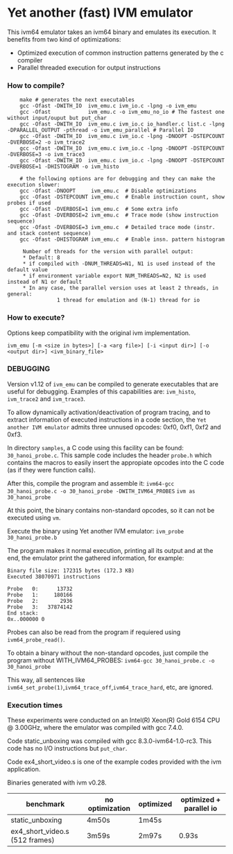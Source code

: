 # Yet another (fast) IVM emulator

This ivm64 emulator takes an ivm64 binary and emulates its execution. It benefits from two kind of optimizations:

  * Optimized execution of common instruction patterns generated by the c compiler
  * Parallel threaded execution for output instructions

### How to compile?

```
    make # generates the next executables
    gcc -Ofast -DWITH_IO  ivm_emu.c ivm_io.c -lpng -o ivm_emu
    gcc -Ofast            ivm_emu.c -o ivm_emu_no_io # The fastest one without input/ouput but put_char
    gcc -Ofast -DWITH_IO  ivm_emu.c ivm_io.c io_handler.c list.c -lpng -DPARALLEL_OUTPUT -pthread -o ivm_emu_parallel # Parallel IO
    gcc -Ofast -DWITH_IO  ivm_emu.c ivm_io.c -lpng -DNOOPT -DSTEPCOUNT -DVERBOSE=2 -o ivm_trace2
    gcc -Ofast -DWITH_IO  ivm_emu.c ivm_io.c -lpng -DNOOPT -DSTEPCOUNT -DVERBOSE=3 -o ivm_trace3
    gcc -Ofast -DWITH_IO  ivm_emu.c ivm_io.c -lpng -DNOOPT -DSTEPCOUNT -DVERBOSE=1 -DHISTOGRAM -o ivm_histo

    # the following options are for debugging and they can make the execution slower:
    gcc -Ofast -DNOOPT     ivm_emu.c  # Disable optimizations
    gcc -Ofast -DSTEPCOUNT ivm_emu.c  # Enable instruction count, show probes if used
    gcc -Ofast -DVERBOSE=1 ivm_emu.c  # Some extra info
    gcc -Ofast -DVERBOSE=2 ivm_emu.c  # Trace mode (show instruction sequence)
    gcc -Ofast -DVERBOSE=3 ivm_emu.c  # Detailed trace mode (instr. and stack content sequence)
    gcc -Ofast -DHISTOGRAM ivm_emu.c  # Enable insn. pattern histogram

     Number of threads for the version with parallel output:
     * Default: 8
     * if compiled with -DNUM_THREADS=N1, N1 is used instead of the default value
     * if environment variable export NUM_THREADS=N2, N2 is used instead of N1 or default
     * In any case, the parallel version uses at least 2 threads, in general:
                1 thread for emulation and (N-1) thread for io

```

### How to execute?

Options keep compatibility with the original ivm implementation. 

```ivm_emu [-m <size in bytes>] [-a <arg file>] [-i <input dir>] [-o <output dir>] <ivm_binary_file> ```


### DEBUGGING

Version v1.12 of ```ivm_emu``` can be compiled to generate executables that are useful for
debugging. Examples of this capabilities are: ```ivm_histo```, ```ivm_trace2``` and ```ivm_trace3```.

To allow dynamically activation/deactivation of program tracing, and to extract information of
executed instructions in a code section, the ```Yet another IVM emulator``` admits three unnused
opcodes: 0xf0, 0xf1, 0xf2 and 0xf3.

In directory ```samples```, a C code using this facility can be found: ```30_hanoi_probe.c```.
This sample code includes the header ```probe.h``` which contains the macros to easily insert the
appropiate opcodes into the C code (as if they were function calls).

After this, compile the program and assemble it:
```ivm64-gcc 30_hanoi_probe.c -o 30_hanoi_probe -DWITH_IVM64_PROBES```
```ivm as 30_hanoi_probe```

At this point, the binary contains non-standard opcodes, so it can not be executed using ```vm```.

Execute the binary using Yet another IVM emulator:
```ivm_probe 30_hanoi_probe.b```

The program makes it normal execution, printing all its output and at the end, the emulator
print the gathered information, for example:

```
Binary file size: 172315 bytes (172.3 KB)
Executed 38070971 instructions

Probe   0:      13732
Probe   1:     180166
Probe   2:       2936
Probe   3:   37874142
End stack:
0x..000000 0

```
Probes can also be read from the program if requiered using ```ivm64_probe_read()```.

To obtain a binary without the non-standard opcodes, just compile the program without WITH_IVM64_PROBES:
```ivm64-gcc 30_hanoi_probe.c -o 30_hanoi_probe```

This way, all sentences like  ```ivm64_set_probe(1)```,```ivm64_trace_off```,```ivm64_trace_hard```,
etc, are ignored.



### Execution times

These experiments were conducted on an Intel(R) Xeon(R) Gold 6154 CPU @ 3.00GHz, where the emulator was compiled with gcc 7.4.0.

Code static_unboxing was compiled with gcc 8.3.0-ivm64-1.0-rc3. This code has no I/O instructions but ```put_char```.

Code ex4_short_video.s is one of the example codes provided with the ivm application.

Binaries generated with ivm v0.28. 

| benchmark                      | no optimization | optimized |  optimized +  parallel io |
|--------------------------------|-----------------|-----------|---------------------------| 
| static_unboxing                |4m50s            | 1m45s     |               |
| ex4_short_video.s (512 frames) |3m59s            | 2m97s     |  0.93s        |








